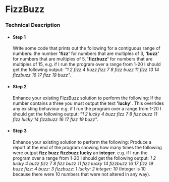 # FizzBuzz

### Technical Description

- #### Step 1
  Write some code that prints out the following for a contiguous range of numbers:
  the number **'fizz'** for numbers that are multiples of 3, **'buzz'** for numbers that   are multiples of 5, **'fizzbuzz'** for numbers that are multiples of 15, e.g. if I run   the program over a range from 1-20 I should get the following output: *"1 2 fizz 4 buzz   fizz 7 8 fizz buzz 11 fizz 13 14 fizzbuzz 16 17 fizz 19 buzz"*.

- #### Step 2
  Enhance your existing FizzBuzz solution to perform the following:
  If the number contains a three you must output the text **'lucky'**. This overrides     any existing behaviour e.g. if I run the program over a range from 1-20 I should get     the following output: *"1 2 lucky 4 buzz fizz 7 8 fizz buzz 11 fizz lucky 14 fizzbuzz     16 17 fizz 19 buzz"*.

- #### Step 3
  Enhance your existing solution to perform the following:
  Produce a report at the end of the program showing how many times the following were     output **fizz** **buzz** **fizzbuzz** **lucky** an **integer**.
  e.g. if I run the program over a range from 1-20 I should get the following output: *1   2 lucky 4 buzz fizz 7 8 fizz buzz 11 fizz lucky 14 fizzbuzz 16 17 fizz 19 buzz
  fizz: 4
  buzz: 3
  fizzbuzz: 1
  lucky: 2
  integer: 10* (Integer is 10 because there were 10 numbers that were not altered in any   way).

